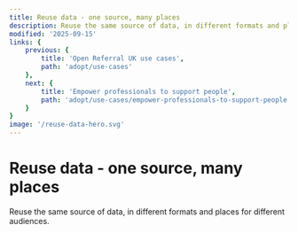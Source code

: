 ```yaml
---
title: Reuse data - one source, many places
description: Reuse the same source of data, in different formats and places for different audiences. 
modified: '2025-09-15'
links: {
    previous: {
        title: 'Open Referral UK use cases',
        path: 'adopt/use-cases'
    },
    next: {
        title: 'Empower professionals to support people',
        path: 'adopt/use-cases/empower-professionals-to-support-people'
    }
}
image: '/reuse-data-hero.svg'
---
```


# Reuse data - one source, many places

Reuse the same source of data, in different formats and places for different audiences.